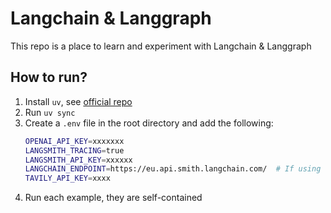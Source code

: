 # Langchain & Langgraph

This repo is a place to learn and experiment with Langchain & Langgraph

## How to run?

1. Install `uv`, see [official repo](https://github.com/astral-sh/uv?tab=readme-ov-file#installation)
1. Run `uv sync`
1. Create a `.env` file in the root directory and add the following:
   ```bash
   OPENAI_API_KEY=xxxxxxx
   LANGSMITH_TRACING=true
   LANGSMITH_API_KEY=xxxxxx
   LANGCHAIN_ENDPOINT=https://eu.api.smith.langchain.com/  # If using the EU endpoint
   TAVILY_API_KEY=xxxx
   ```
1. Run each example, they are self-contained